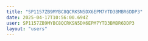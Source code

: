 ```yaml
---
title: "SP1157ZB9MYBC8QCRKSN5DX6EPM7YTD3BMBR6DDP3"
date: 2025-04-17T10:56:00.694Z
user: SP1157ZB9MYBC8QCRKSN5DX6EPM7YTD3BMBR6DDP3
layout: "users"
---
```

    
